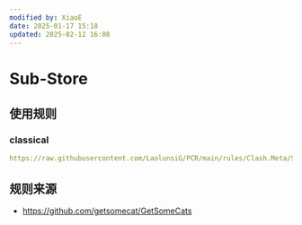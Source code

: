 ```yaml
---
modified by: XiaoE
date: 2025-01-17 15:18
updated: 2025-02-12 16:08
---
```

# Sub-Store

## 使用规则

### classical
```yaml
https://raw.githubusercontent.com/LaolunsiG/PCR/main/rules/Clash.Meta/Sub-Store/Sub-Store-Classical.yaml
```

## 规则来源
- https://github.com/getsomecat/GetSomeCats
